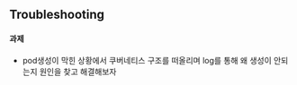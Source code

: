 ## Troubleshooting
#### 과제 
- pod생성이 막힌 상황에서 쿠버네티스 구조를 떠올리며 log를 통해 왜 생성이 안되는지 원인을 찾고 해결해보자























